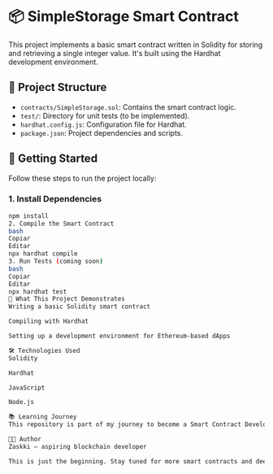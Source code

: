 # 📦 SimpleStorage Smart Contract

This project implements a basic smart contract written in Solidity for storing and retrieving a single integer value. It's built using the Hardhat development environment.

## 📁 Project Structure

- `contracts/SimpleStorage.sol`: Contains the smart contract logic.
- `test/`: Directory for unit tests (to be implemented).
- `hardhat.config.js`: Configuration file for Hardhat.
- `package.json`: Project dependencies and scripts.

## 🚀 Getting Started

Follow these steps to run the project locally:

### 1. Install Dependencies

```bash
npm install
2. Compile the Smart Contract
bash
Copiar
Editar
npx hardhat compile
3. Run Tests (coming soon)
bash
Copiar
Editar
npx hardhat test
🧠 What This Project Demonstrates
Writing a basic Solidity smart contract

Compiling with Hardhat

Setting up a development environment for Ethereum-based dApps

🛠️ Technologies Used
Solidity

Hardhat

JavaScript

Node.js

📚 Learning Journey
This repository is part of my journey to become a Smart Contract Developer, following the Solidity Course by Patrick Collins and the Cyfrin Updraft developer platform.

🧑‍💻 Author
Zaskki – aspiring blockchain developer

This is just the beginning. Stay tuned for more smart contracts and deeper learning as I progress through the course!
